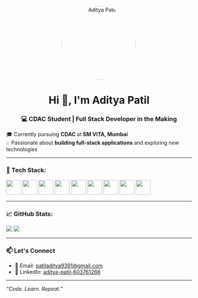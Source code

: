 <p align="center">
  <img src="https://raw.githubusercontent.com/your-github-username/your-github-username/main/aditya_profile_pic.jpg" width="200" style="border-radius: 50%;" alt="Aditya Patil" />
</p>

<h1 align="center">Hi 👋, I'm Aditya Patil</h1>
<h3 align="center">💻 CDAC Student | Full Stack Developer in the Making</h3>

🎓 Currently pursuing **CDAC** at **SM VITA, Mumbai**  
💡 Passionate about **building full-stack applications** and exploring new technologies

---

### 🚀 Tech Stack:

<p align="left">
  <img src="https://cdn.jsdelivr.net/gh/devicons/devicon/icons/java/java-original.svg" width="40" height="40"/>
  <img src="https://cdn.jsdelivr.net/gh/devicons/devicon/icons/dot-net/dot-net-plain-wordmark.svg" width="40" height="40"/>
  <img src="https://cdn.jsdelivr.net/gh/devicons/devicon/icons/spring/spring-original.svg" width="40" height="40"/>
  <img src="https://cdn.jsdelivr.net/gh/devicons/devicon/icons/mysql/mysql-original.svg" width="40" height="40"/>
  <img src="https://cdn.jsdelivr.net/gh/devicons/devicon/icons/mongodb/mongodb-original.svg" width="40" height="40"/>
  <img src="https://cdn.jsdelivr.net/gh/devicons/devicon/icons/html5/html5-original.svg" width="40" height="40"/>
  <img src="https://cdn.jsdelivr.net/gh/devicons/devicon/icons/css3/css3-original.svg" width="40" height="40"/>
  <img src="https://cdn.jsdelivr.net/gh/devicons/devicon/icons/javascript/javascript-original.svg" width="40" height="40"/>
  <img src="https://cdn.jsdelivr.net/gh/devicons/devicon/icons/react/react-original.svg" width="40" height="40"/>
</p>

---

### 📈 GitHub Stats:

<p>
  <img src="https://github-readme-stats.vercel.app/api?username=your-github-username&show_icons=true&theme=tokyonight" />
  <img src="https://github-readme-stats.vercel.app/api/top-langs/?username=your-github-username&layout=compact&theme=tokyonight" />
</p>

---

### 📫 Let's Connect

- 📧 Email: [patiladitya9391@gmail.com](mailto:patiladitya9391@gmail.com)  
- 💼 LinkedIn: [aditya-patil-603761266](https://www.linkedin.com/in/aditya-patil-603761266)

---

_“Code. Learn. Repeat.”_

